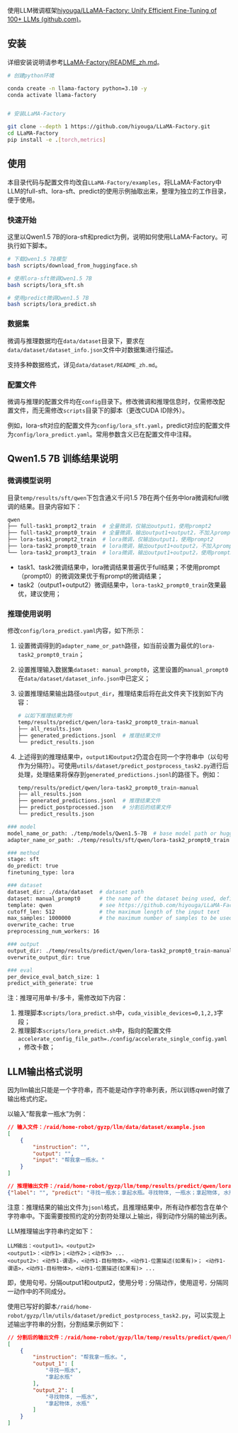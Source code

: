 使用LLM微调框架[hiyouga/LLaMA-Factory: Unify Efficient Fine-Tuning of 100+ LLMs (github.com)](https://github.com/hiyouga/LLaMA-Factory)。

## 安装

详细安装说明请参考[LLaMA-Factory/README_zh.md](https://github.com/hiyouga/LLaMA-Factory/blob/main/README_zh.md#如何使用)。

```sh
# 创建python环境

conda create -n llama-factory python=3.10 -y
conda activate llama-factory


# 安装LLaMA-Factory

git clone --depth 1 https://github.com/hiyouga/LLaMA-Factory.git
cd LLaMA-Factory
pip install -e .[torch,metrics]
```

## 使用

本目录代码与配置文件均改自`LLaMA-Factory/examples`，将LLaMA-Factory中LLM的full-sft、lora-sft、predict的使用示例抽取出来，整理为独立的工作目录，便于使用。

### 快速开始

这里以Qwen1.5 7B的lora-sft和predict为例，说明如何使用LLaMA-Factory。可执行如下脚本。

```sh
# 下载Qwen1.5 7B模型
bash scripts/download_from_huggingface.sh

# 使用lora-sft微调Qwen1.5 7B
bash scripts/lora_sft.sh

# 使用predict微调Qwen1.5 7B
bash scripts/lora_predict.sh
```

### 数据集

微调与推理数据均在`data/dataset`目录下，要求在`data/dataset/dataset_info.json`文件中对数据集进行描述。

支持多种数据格式，详见`data/dataset/README_zh.md`。

### 配置文件

微调与推理的配置文件均在`config`目录下。修改微调和推理信息时，仅需修改配置文件，而无需修改`scripts`目录下的脚本（更改CUDA ID除外）。

例如，lora-sft对应的配置文件为`config/lora_sft.yaml`，predict对应的配置文件为`config/lora_predict.yaml`。常用参数含义已在配置文件中注释。

## Qwen1.5 7B 训练结果说明

### 微调模型说明

目录`temp/results/sft/qwen`下包含通义千问1.5 7B在两个任务中lora微调和full微调的结果。目录内容如下：

```sh
qwen
├── full-task1_prompt2_train  # 全量微调，仅输出output1，使用prompt2
├── full-task2_prompt0_train  # 全量微调，输出output1+output2，不加入prompt
├── lora-task1_prompt2_train  # lora微调，仅输出output1，使用prompt2
├── lora-task2_prompt0_train  # lora微调，输出output1+output2，不加入prompt
└── lora-task2_prompt3_train  # lora微调，输出output1+output2，使用prompt3
```

- task1、task2微调结果中，lora微调结果普遍优于full结果；不使用prompt（prompt0）的微调效果优于有prompt的微调结果；
- task2（output1+output2）微调结果中，`lora-task2_prompt0_train`效果最优，建议使用；


### 推理使用说明

修改`config/lora_predict.yaml`内容，如下所示：

1. 设置微调得到的`adapter_name_or_path`路径，如当前设置为最优的`lora-task2_prompt0_train`；
2. 设置推理输入数据集`dataset: manual_prompt0`，这里设置的`manual_prompt0`在`data/dataset/dataset_info.json`中已定义；
3. 设置推理结果输出路径`output_dir`，推理结束后将在此文件夹下找到如下内容：

    ```sh
    # 以如下推理结果为例
    temp/results/predict/qwen/lora-task2_prompt0_train-manual
    ├── all_results.json
    ├── generated_predictions.jsonl  # 推理结果文件
    └── predict_results.json
    ```
4. 上述得到的推理结果中，`output1和output2`仍混合在同一个字符串中（以句号作为分隔符）。可使用`utils/dataset/predict_postprocess_task2.py`进行后处理，处理结果将保存到`generated_predictions.jsonl`的路径下。例如：
    ```sh
    temp/results/predict/qwen/lora-task2_prompt0_train-manual
    ├── all_results.json
    ├── generated_predictions.jsonl  # 推理结果文件
    ├── predict_postprocessed.json   # 分割后的结果文件
    └── predict_results.json
    ```


```sh
### model
model_name_or_path: ./temp/models/Qwen1.5-7B  # base model path or huggingface model name
adapter_name_or_path: ./temp/results/sft/qwen/lora-task2_prompt0_train  # adapter path (such as the output of lora finetuning)

### method
stage: sft
do_predict: true
finetuning_type: lora

### dataset
dataset_dir: ./data/dataset  # dataset path
dataset: manual_prompt0      # the name of the dataset being used, defined in dataset_dir/dataset_info.json
template: qwen               # see https://github.com/hiyouga/LLaMA-Factory/blob/main/README_zh.md#%E6%A8%A1%E5%9E%8B
cutoff_len: 512              # the maximum length of the input text
max_samples: 1000000         # the maximum number of samples to be used in the dataset
overwrite_cache: true
preprocessing_num_workers: 16

### output
output_dir: ./temp/results/predict/qwen/lora-task2_prompt0_train-manual_prompt0-demo
overwrite_output_dir: true

### eval
per_device_eval_batch_size: 1
predict_with_generate: true
```

注：推理可用单卡/多卡，需修改如下内容：
1. 推理脚本`scripts/lora_predict.sh`中，`cuda_visible_devices=0,1,2,3`字段；
2. 推理脚本`scripts/lora_predict.sh`中，指向的配置文件`accelerate_config_file_path=./config/accelerate_single_config.yaml`，修改卡数；


## LLM输出格式说明

因为llm输出只能是一个字符串，而不能是动作字符串列表，所以训练qwen时做了输出格式约定。

以输入“帮我拿一瓶水”为例：

```json
// 输入文件：/raid/home-robot/gyzp/llm/data/dataset/example.json
[
    {
        "instruction": "",
        "output": "",
        "input": "帮我拿一瓶水。"
    }
]
```

```json
// 推理输出文件：/raid/home-robot/gyzp/llm/temp/results/predict/qwen/lora-task2_prompt0_train-example/generated_predictions.jsonl
{"label": "", "predict": "寻找一瓶水；拿起水瓶。寻找物体, 一瓶水；拿起物体, 水瓶"}
```

注意：推理结果的输出文件为`jsonl`格式，且推理结果中，所有动作都包含在单个字符串中。下面需要按照约定的分割符处理以上输出，得到动作分隔的输出列表。

LLM推理输出字符串约定如下：

```
LLM输出：<output1>。<output2>
<output1>：<动作1>；<动作2>；<动作3> ...
<output2>: <动作1-谓语>，<动作1-目标物体>，<动作1-位置描述(如果有)>； <动作1-谓语>，<动作1-目标物体>，<动作1-位置描述(如果有)> ...
```

即，使用句号`。`分隔output1和output2，使用分号`；`分隔动作，使用逗号`，`分隔同一动作中的不同成分。


使用已写好的脚本`/raid/home-robot/gyzp/llm/utils/dataset/predict_postprocess_task2.py`，可以实现上述输出字符串的分割，分割结果示例如下：

```json
// 分割后的输出文件：/raid/home-robot/gyzp/llm/temp/results/predict/qwen/lora-task2_prompt0_train-example/predict_postprocessed.json
[
    {
        "instruction": "帮我拿一瓶水。",
        "output_1": [
            "寻找一瓶水",
            "拿起水瓶"
        ],
        "output_2": [
            "寻找物体, 一瓶水",
            "拿起物体, 水瓶"
        ]
    }
]
```

